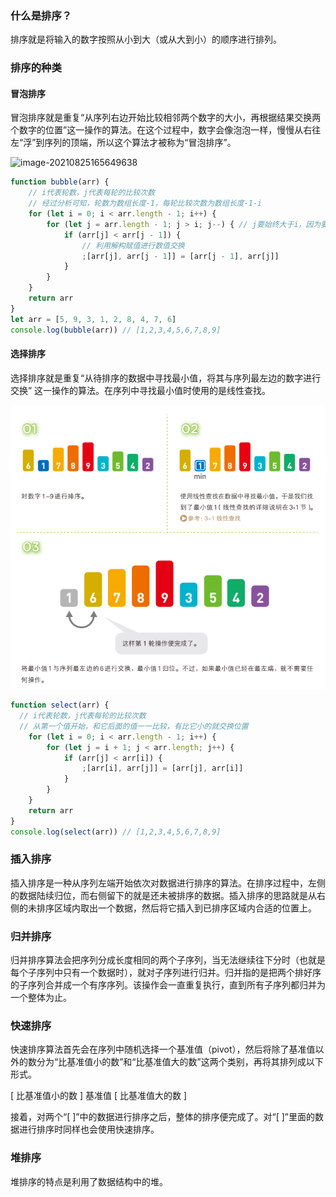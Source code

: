 ### 什么是排序？

排序就是将输入的数字按照从小到大（或从大到小）的顺序进行排列。

### 排序的种类

#### 冒泡排序

冒泡排序就是重复“从序列右边开始比较相邻两个数字的大小，再根据结果交换两个数字的位置”这一操作的算法。在这个过程中，数字会像泡泡一样，慢慢从右往左“浮”到序列的顶端，所以这个算法才被称为“冒泡排序”。

![image-20210825165649638](C:\Users\chenlim\AppData\Roaming\Typora\typora-user-images\image-20210825165649638.png)

```javascript
function bubble(arr) {
	// i代表轮数，j代表每轮的比较次数
	// 经过分析可知，轮数为数组长度-1，每轮比较次数为数组长度-1-i
	for (let i = 0; i < arr.length - 1; i++) {
		for (let j = arr.length - 1; j > i; j--) { // j要始终大于i，因为要和前面的数比较(j-1)
			if (arr[j] < arr[j - 1]) {
				// 利用解构赋值进行数值交换
				;[arr[j], arr[j - 1]] = [arr[j - 1], arr[j]]
			}
		}
	}
	return arr
}
let arr = [5, 9, 3, 1, 2, 8, 4, 7, 6]
console.log(bubble(arr)) // [1,2,3,4,5,6,7,8,9]
```



#### 选择排序

选择排序就是重复“从待排序的数据中寻找最小值，将其与序列最左边的数字进行交换” 这一操作的算法。在序列中寻找最小值时使用的是线性查找。

![image-20210826172933128](https://github.com/limchen233/picgo/blob/master/img/image-20210826172933128.png?raw=true)

```javascript
function select(arr) {
  // i代表轮数，j代表每轮的比较次数
  // 从第一个值开始，和它后面的值一一比较，有比它小的就交换位置
	for (let i = 0; i < arr.length - 1; i++) {
		for (let j = i + 1; j < arr.length; j++) {
			if (arr[j] < arr[i]) {
				;[arr[i], arr[j]] = [arr[j], arr[i]]
			}
		}
	}
	return arr
}
console.log(select(arr)) // [1,2,3,4,5,6,7,8,9]
```



### 插入排序

插入排序是一种从序列左端开始依次对数据进行排序的算法。在排序过程中，左侧的数据陆续归位，而右侧留下的就是还未被排序的数据。插入排序的思路就是从右侧的未排序区域内取出一个数据，然后将它插入到已排序区域内合适的位置上。 

### 归并排序

归并排序算法会把序列分成长度相同的两个子序列，当无法继续往下分时（也就是每个子序列中只有一个数据时），就对子序列进行归并。归并指的是把两个排好序的子序列合并成一个有序序列。该操作会一直重复执行，直到所有子序列都归并为一个整体为止。

### 快速排序

快速排序算法首先会在序列中随机选择一个基准值（pivot），然后将除了基准值以外的数分为“比基准值小的数”和“比基准值大的数”这两个类别，再将其排列成以下形式。

[ 比基准值小的数 ] 基准值 [ 比基准值大的数 ]

接着，对两个“[ ]”中的数据进行排序之后，整体的排序便完成了。对“[ ]”里面的数据进行排序时同样也会使用快速排序。

### 堆排序

堆排序的特点是利用了数据结构中的堆。
